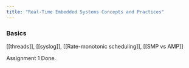 ```yaml
---
title: "Real-Time Embedded Systems Concepts and Practices"
---
```


### Basics

[[threads]],  [[syslog]], [[Rate-monotonic scheduling]], [[SMP vs AMP]]

Assignment 1 Done.